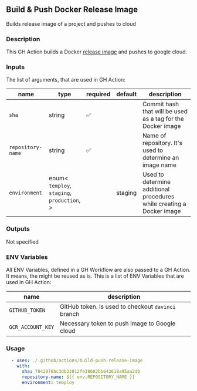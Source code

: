 ## Build & Push Docker Release Image

Builds release image of a project and pushes to cloud

### Description

This GH Action builds a Docker [release image](https://github.com/toptal/davinci/blob/master/packages/ci/src/configs/docker/Dockerfile.gha-deploy) and pushes to google cloud.

### Inputs

The list of arguments, that are used in GH Action:

| name              | type                                                        | required | default | description                                                           |
| ----------------- | ----------------------------------------------------------- | -------- | ------- | --------------------------------------------------------------------- |
| `sha`             | string                                                      | ✅        |         | Commit hash that will be used as a tag for the Docker image           |
| `repository-name` | string                                                      | ✅        |         | Name of repository. It's used to determine an image name              |
| `environment`     | enum<<br/>`temploy`,<br/>`staging`,<br/>`production`,<br/>> |          | staging | Used to determine additional procedures while creating a Docker image |

### Outputs

Not specified

### ENV Variables

All ENV Variables, defined in a GH Workflow are also passed to a GH Action. It means, the might be reused as is.
This is a list of ENV Variables that are used in GH Action:

| name              | description                                        |
| ----------------- | -------------------------------------------------- |
| `GITHUB_TOKEN`    | GitHub token. Is used to checkout `davinci` branch |
| `GCR_ACCOUNT_KEY` | Necessary token to push image to Google cloud      |

### Usage

```yaml
  - uses: ./.github/actions/build-push-release-image
    with:
      sha: 7042976bc3db21012fe38602bb643618a95aa2d0
      repository-name: ${{ env.REPOSITORY_NAME }}
      environment: temploy
```
